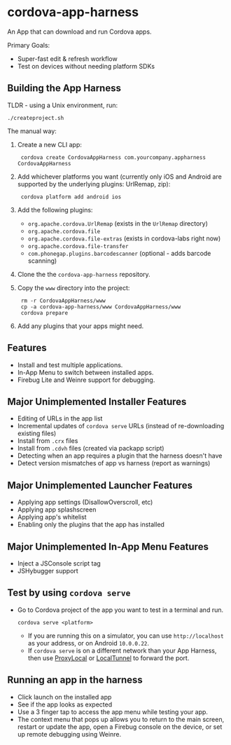 cordova-app-harness
===================

An App that can download and run Cordova apps.

Primary Goals:
* Super-fast edit &amp; refresh workflow
* Test on devices without needing platform SDKs

## Building the App Harness

TLDR - using a Unix environment, run:

    ./createproject.sh

The manual way:

1. Create a new CLI app:

        cordova create CordovaAppHarness com.yourcompany.appharness CordovaAppHarness

1. Add whichever platforms you want (currently only iOS and Android are supported by the underlying plugins: UrlRemap, zip):

        cordova platform add android ios

1. Add the following plugins:

    * `org.apache.cordova.UrlRemap` (exists in the `UrlRemap` directory)
    * `org.apache.cordova.file`
    * `org.apache.cordova.file-extras` (exists in cordova-labs right now)
    * `org.apache.cordova.file-transfer`
    * `com.phonegap.plugins.barcodescanner` (optional - adds barcode scanning)

1. Clone the the `cordova-app-harness` repository.
1. Copy the `www` directory into the project:

        rm -r CordovaAppHarness/www
        cp -a cordova-app-harness/www CordovaAppHarness/www
        cordova prepare

1. Add any plugins that your apps might need.

## Features
* Install and test multiple applications.
* In-App Menu to switch between installed apps.
* Firebug Lite and Weinre support for debugging.

## Major Unimplemented Installer Features
* Editing of URLs in the app list
* Incremental updates of `cordova serve` URLs (instead of re-downloading existing files)
* Install from `.crx` files
* Install from `.cdvh` files (created via packapp script)
* Detecting when an app requires a plugin that the harness doesn't have
* Detect version mismatches of app vs harness (report as warnings)

## Major Unimplemented Launcher Features
* Applying app settings (DisallowOverscroll, etc)
* Applying app splashscreen
* Applying app's whitelist
* Enabling only the plugins that the app has installed

## Major Unimplemented In-App Menu Features
* Inject a JSConsole script tag
* JSHybugger support

## Test by using `cordova serve`
* Go to Cordova project of the app you want to test in a terminal and run.

      cordova serve <platform>

  * If you are running this on a simulator, you can use `http://localhost` as your address, or on Android `10.0.0.22`.
  * If `cordova serve` is on a different network than your App Harness, then use [ProxyLocal](http://proxylocal.com/) or [LocalTunnel](http://progrium.com/localtunnel/) to forward the port.

## Running an app in the harness
* Click launch on the installed app
* See if the app looks as expected
* Use a 3 finger tap to access the app menu while testing your app.
* The context menu that pops up allows you to return to the main screen, restart or update the app, open a Firebug console on the device, or set up remote debugging using Weinre.
